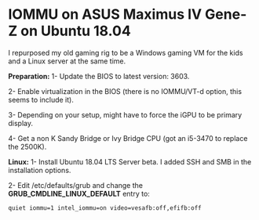 # IOMMU on ASUS Maximus IV Gene-Z on Ubuntu 18.04

I repurposed my old gaming rig to be a Windows gaming VM for the kids and a Linux server at the same time.

**Preparation:**
1- Update the BIOS to latest version: 3603.

2- Enable virtualization in the BIOS (there is no IOMMU/VT-d option, this seems to include it).

3- Depending on your setup, might have to force the iGPU to be primary display.

4- Get a non K Sandy Bridge or Ivy Bridge CPU (got an i5-3470 to replace the 2500K).


**Linux:**
1- Install Ubuntu 18.04 LTS Server beta. I added SSH and SMB in the installation options.

2- Edit /etc/defaults/grub and change the **GRUB_CMDLINE_LINUX_DEFAULT** entry to:

```
quiet iommu=1 intel_iommu=on video=vesafb:off,efifb:off
```

